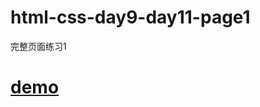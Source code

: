 # html-css-day9-day11-page1
完整页面练习1
# [demo](https://qq457236615.github.io/html-css-day9-day11-page1/)
